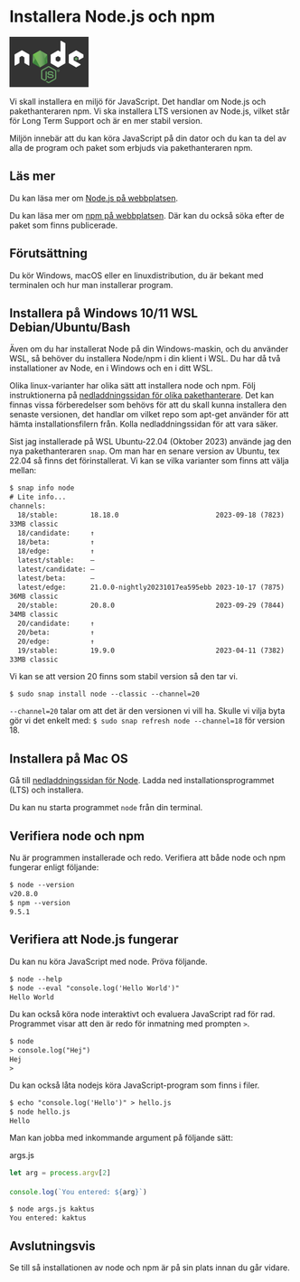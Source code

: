 Installera Node.js och npm
===================================

![Nodejs logo](../../img/nodejs-logo.png)

Vi skall installera en miljö för JavaScript. Det handlar om Node.js och pakethanteraren npm. Vi ska installera LTS versionen av Node.js, vilket står för Long Term Support och är en mer stabil version.

Miljön innebär att du kan köra JavaScript på din dator och du kan ta del av alla de program och paket som erbjuds via pakethanteraren npm.



<!--more-->



Läs mer
-------------------------------

Du kan läsa mer om [Node.js på webbplatsen](https://nodejs.org/).

Du kan läsa mer om [npm på webbplatsen](https://www.npmjs.com/). Där kan du också söka efter de paket som finns publicerade.



Förutsättning
-------------------------------

Du kör Windows, macOS eller en linuxdistribution, du är bekant med terminalen och hur man installerar program.



<!-- Installera på Windows (Cygwin, cmd)
-------------------------------

Gå till [nedladdningssidan för Node](https://nodejs.org/en/download/). Ladda ned installationsprogrammet för LTS och installera.

Programmen node och npm läggs till i din PATH automatiskt.

Du kan nu starta programmen från windows-terminalen `cmd` eller ifrån Cygwin. Men starta om din terminal så att den får del av den uppdaterade pathen. -->



Installera på Windows 10/11 WSL Debian/Ubuntu/Bash
-------------------------------

Även om du har installerat Node på din Windows-maskin, och du använder WSL, så behöver du installera Node/npm i din klient i WSL. Du har då två installationer av Node, en i Windows och en i ditt WSL.

Olika linux-varianter har olika sätt att installera node och npm. Följ instruktionerna på [nedladdningssidan för olika pakethanterare](https://nodejs.org/en/download/package-manager/). Det kan finnas vissa förberedelser som behövs för att du skall kunna installera den senaste versionen, det handlar om vilket repo som apt-get använder för att hämta installationsfilern från. Kolla nedladdningssidan för att vara säker.

Sist jag installerade på WSL Ubuntu-22.04 (Oktober 2023) använde jag den nya pakethanteraren `snap`. Om man har en senare version av Ubuntu, tex 22.04 så finns det förinstallerat. Vi kan se vilka varianter som finns att välja mellan:

```console
$ snap info node
# Lite info...
channels:
  18/stable:        18.18.0                        2023-09-18 (7823) 33MB classic
  18/candidate:     ↑
  18/beta:          ↑
  18/edge:          ↑
  latest/stable:    –
  latest/candidate: –
  latest/beta:      –
  latest/edge:      21.0.0-nightly20231017ea595ebb 2023-10-17 (7875) 36MB classic
  20/stable:        20.8.0                         2023-09-29 (7844) 34MB classic
  20/candidate:     ↑
  20/beta:          ↑
  20/edge:          ↑
  19/stable:        19.9.0                         2023-04-11 (7382) 33MB classic
```

Vi kan se att version 20 finns som stabil version så den tar vi. 

```console
$ sudo snap install node --classic --channel=20
```

`--channel=20` talar om att det är den versionen vi vill ha. Skulle vi vilja byta gör vi det enkelt med: `$ sudo snap refresh node --channel=18` för version 18.



<!-- Sist jag installerade på WSL Debian/GNU Linux (oktober 2021) så var instruktionen enligt följande.

Först hämtar jag installationsprogrammet, så att pakethanteraren vet vad som skall installeras. Jag behöver vara root när detta görs. Kör

```text
# Using Ubuntu, as root
$ sudo bash
$ curl -sL https://deb.nodesource.com/setup_lts.x | bash -
$ apt install -y nodejs
```

Nu är det installerat. Jag kan nu logga ut som root (`$ exit`) och fortsätta som min vanliga användare.

Jag får eventuellt uppdatera sökvägen, så mitt shell hittar de nyligen installerade binärerna.

```console
$ hash -r
``` -->



Installera på Mac OS
-------------------------------

Gå till [nedladdningssidan för Node](https://nodejs.org/en/download/). Ladda ned installationsprogrammet (LTS) och installera.

Du kan nu starta programmet `node` från din terminal.



<!-- Installera på Linux
-------------------------------

Olika linux-varianter har olika sätt att installera node och npm. Följ instruktionerna på [nedladdningssidan för olika pakethanterare](https://nodejs.org/en/download/package-manager/). Det kan finnas vissa förberedelser som behövs för att du skall kunna installera den senaste versionen, det handlar om vilket repo som apt-get använder för att hämta installationsfilern från. Kolla nedladdningssidan för att vara säker.

Sist jag installerade på Debian 11 (oktober 2021) så var instruktionen enligt följande.

```console
# installera programmet Curl om det behövs
$ sudo apt install curl

# Lägg till Node.js repository i Debian
$ curl -fsSL https://deb.nodesource.com/setup_lts.x | sudo -E bash -

# Installera nodejs (och npm)
$ sudo apt install nodejs
```

Du kan nu starta programmet `node` från din terminal. -->



Verifiera node och npm
-------------------------------

Nu är programmen installerade och redo. Verifiera att både node och npm fungerar enligt följande:

```console
$ node --version
v20.8.0
$ npm --version
9.5.1
```



Verifiera att Node.js fungerar
-------------------------------

Du kan nu köra JavaScript med node. Pröva följande.

```console
$ node --help
$ node --eval "console.log('Hello World')"
Hello World
```

Du kan också köra node interaktivt och evaluera JavaScript rad för rad. Programmet visar att den är redo för inmatning med prompten `>`.

<!-- **NOTERING:** För att få upp prompten i cygwin skall node köras i _interactive mode_. Detta gör du genom att använda kommandot `node -i`. -->

```console
$ node
> console.log("Hej")
Hej
>
```
<!--
För att få upp prompten i cygwin skall node köras i _interactive mode_. Detta gör du genom att använda kommandot `node -i`.

Så här kan det se ut.

[ASCIINEMA src=91267] -->

Du kan också låta nodejs köra JavaScript-program som finns i filer.

```console
$ echo "console.log('Hello')" > hello.js
$ node hello.js
Hello
```

Man kan jobba med inkommande argument på följande sätt:

args.js
```js
let arg = process.argv[2]

console.log(`You entered: ${arg}`)
```

```console
$ node args.js kaktus
You entered: kaktus
```



Avslutningsvis
------------------------------

Se till så installationen av node och npm är på sin plats innan du går vidare.
